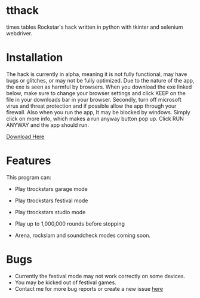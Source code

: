 # tthack
times tables Rockstar's hack written in python with tkinter and selenium webdriver.

# Installation
The hack is currently in alpha, meaning it is not fully functional, may have bugs or glitches, or may not be fully optimized. Due to the nature of the app, the exe is seen as harmful by browsers. When you download the exe linked below, make sure to change your browser settings and click KEEP on the file in your downloads bar in your browser. Secondly, turn off microsoft virus and threat protection and if possible allow the app through your firewall. Also when you run the app, It may be blocked by windows. Simply click on more info, which makes a run anyway button pop up. Click RUN ANYWAY and the app should run.

[Download Here](https://github.com//faizanshah-python/tthack/releases/download/v0.2-alpha/hack.exe)

# Features

This program can:

- Play ttrockstars garage mode
- Play ttrockstars festival mode
- Play ttrockstars studio mode
- Play up to 1,000,000 rounds before stopping

- Arena, rockslam and soundcheck modes coming soon.

# Bugs

- Currently the festival mode may not work correctly on some devices.
- You may be kicked out of festival games.
- Contact me for more bug reports or create a new issue [here](https://github.com/faizanshah-python/tthack/issues)


